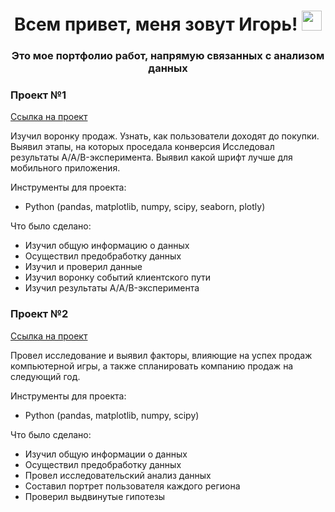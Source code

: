 <h1 align="center"> Всем привет, меня зовут Игорь!
<img src="https://github.com/blackcater/blackcater/raw/main/images/Hi.gif" height="32"/></h1>
<h3 align="center">Это мое портфолио работ, напрямую связанных с анализом данных</h3>

### Проект №1
[Ссылка на проект](https://github.com/KirillovIgor/Portfolio/blob/c0c9579be6632e9968b17858067eca5f71abc190/%D0%9F%D1%80%D0%BE%D0%B5%D0%BA%D1%82_1/combined_project_1.ipynb)

Изучил воронку продаж. Узнать, как пользователи доходят до покупки. Выявил этапы, на которых проседала конверсия
Исследовал результаты A/A/B-эксперимента. Выявил какой шрифт лучше для мобильного приложения.

Инструменты для проекта:
- Python (pandas, matplotlib, numpy, scipy, seaborn, plotly)

Что было сделано:
- Изучил общую информацию о данных
- Осуществил предобработку данных
- Изучил и проверил данные
- Изучил воронку событий клиентского пути
- Изучил результаты A/A/B-эксперимента


### Проект №2 
[Ссылка на проект](https://github.com/KirillovIgor/Portfolio/blob/11877e689f99444d4c9719b2ace18bbfde8197b4/%D0%9F%D1%80%D0%BE%D0%B5%D0%BA%D1%82_2/combined_project_2.ipynb)

Провел исследование и выявил факторы, влияющие на успех продаж компьютерной игры, а также спланировать компанию продаж на следующий год.

Инструменты для проекта:
- Python (pandas, matplotlib, numpy, scipy)

Что было сделано:
- Изучил общую информации о данных
- Осуществил предобработку данных
- Провел исследовательский анализ данных
- Составил портрет пользователя каждого региона
- Проверил выдвинутые гипотезы



